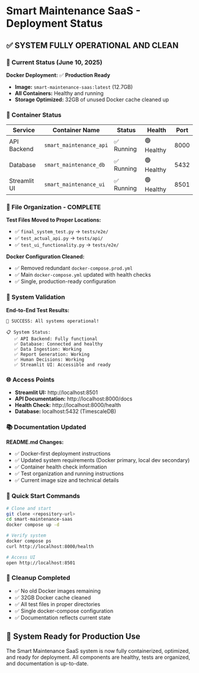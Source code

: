 # Smart Maintenance SaaS - Deployment Status

## ✅ SYSTEM FULLY OPERATIONAL AND CLEAN

### 🎯 Current Status (June 10, 2025)

**Docker Deployment:** ✅ **Production Ready**
- **Image:** `smart-maintenance-saas:latest` (12.7GB)
- **All Containers:** Healthy and running
- **Storage Optimized:** 32GB of unused Docker cache cleaned up

### 🐳 Container Status

| Service | Container Name | Status | Health | Port |
|---------|----------------|--------|--------|------|
| API Backend | `smart_maintenance_api` | ✅ Running | 🟢 Healthy | 8000 |
| Database | `smart_maintenance_db` | ✅ Running | 🟢 Healthy | 5432 |
| Streamlit UI | `smart_maintenance_ui` | ✅ Running | 🟢 Healthy | 8501 |

### 📁 File Organization - COMPLETE

**Test Files Moved to Proper Locations:**
- ✅ `final_system_test.py` → `tests/e2e/`
- ✅ `test_actual_api.py` → `tests/api/`
- ✅ `test_ui_functionality.py` → `tests/e2e/`

**Docker Configuration Cleaned:**
- ✅ Removed redundant `docker-compose.prod.yml`
- ✅ Main `docker-compose.yml` updated with health checks
- ✅ Single, production-ready configuration

### 🧪 System Validation

**End-to-End Test Results:**
```
🎉 SUCCESS: All systems operational!

📋 System Status:
   ✅ API Backend: Fully functional
   ✅ Database: Connected and healthy
   ✅ Data Ingestion: Working
   ✅ Report Generation: Working
   ✅ Human Decisions: Working
   ✅ Streamlit UI: Accessible and ready
```

### 🌐 Access Points

- **Streamlit UI:** http://localhost:8501
- **API Documentation:** http://localhost:8000/docs
- **Health Check:** http://localhost:8000/health
- **Database:** localhost:5432 (TimescaleDB)

### 📚 Documentation Updated

**README.md Changes:**
- ✅ Docker-first deployment instructions
- ✅ Updated system requirements (Docker primary, local dev secondary)
- ✅ Container health check information
- ✅ Test organization and running instructions
- ✅ Current image size and technical details

### 🚀 Quick Start Commands

```bash
# Clone and start
git clone <repository-url>
cd smart-maintenance-saas
docker compose up -d

# Verify system
docker compose ps
curl http://localhost:8000/health

# Access UI
open http://localhost:8501
```

### 🧹 Cleanup Completed

- ✅ No old Docker images remaining
- ✅ 32GB Docker cache cleaned
- ✅ All test files in proper directories
- ✅ Single docker-compose configuration
- ✅ Documentation reflects current state

## 🎯 System Ready for Production Use

The Smart Maintenance SaaS system is now fully containerized, optimized, and ready for deployment. All components are healthy, tests are organized, and documentation is up-to-date.
